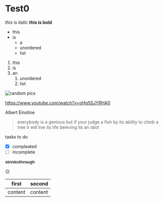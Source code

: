  # Test0

*this is italic*
__this is bold__

* this 
* is
  * a
  * unordered
  * list

1. this
1. is
1. an
   1. unordered
   1. list

![random pics](https://m.media-amazon.com/images/M/MV5BZGJiNmM1NDctNWUxYS00YzE4LWJjNTgtYTJhYzE0NjFmMTMwXkEyXkFqcGdeQXVyNTAyODkwOQ@@._V1_UX182_CR0,0,182,268_AL_.jpg)

https://www.youtube.com/watch?v=oHg5SJYRHA0

Albert Einstine 
 > everybody is a genious but if your judge a fish 
 > by its ability to climb a tree it will live its life beleving its an idiot
 
 tasks to do
 - [x] compleated
 - [ ] incomplete
 
~~strinkethrough~~

:neutral_face:

first | second
--- | ---
content | content 
